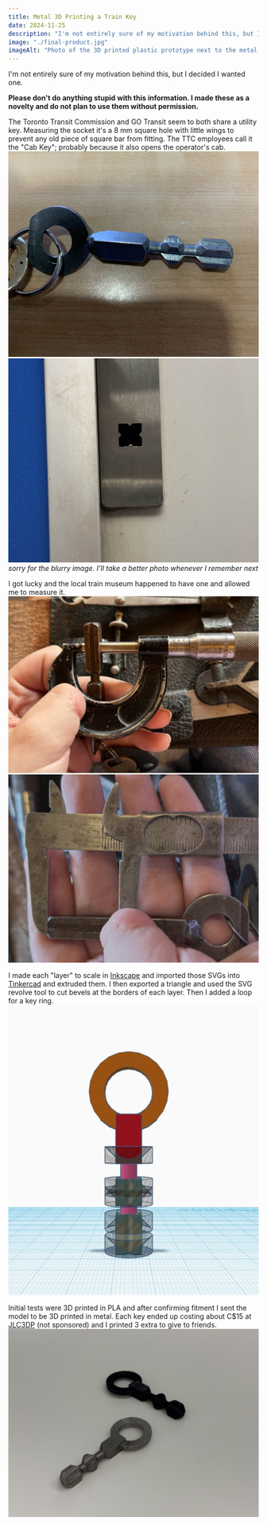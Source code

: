 ```yaml
---
title: Metal 3D Printing a Train Key
date: 2024-11-25
description: "I'm not entirely sure of my motivation behind this, but I decided I wanted one."
image: "./final-product.jpg"
imageAlt: "Photo of the 3D printed plastic prototype next to the metal final product. The metal has a dull finish"
---
```


I'm not entirely sure of my motivation behind this, but I decided I wanted one.

**Please don't do anything stupid with this information. I made these as a novelty and do not plan to use them without permission.**

The Toronto Transit Commission and GO Transit seem to both share a utility key. Measuring the socket it's a 8 mm square hole with little wings to prevent any old piece of square bar from fitting. The TTC employees call it the "Cab Key"; probably because it also opens the operator's cab.
![Photo of a cab key posted by a TTC employee](original-key.jpg)![Photo of the key hole for the cab key. A square hole about 8 mm on each side with little triangles in the center of each face protruding around 1.5 mm into the square hole preventing any off the shelf square wrench from fitting](key-hole.jpg)
_sorry for the blurry image. I'll take a better photo whenever I remember next_

I got lucky and the local train museum happened to have one and allowed me to measure it.
![Antique micrometer measuring the cab key to be 0.305 inches or 7.76 mm](micrometer.jpg)
![Antique calipers measuring the length of the key to be about 25 mm](calipers-length.jpg)

I made each "layer" to scale in [Inkscape](https://inkscape.org/) and imported those SVGs into [Tinkercad](https://www.tinkercad.com/) and extruded them. I then exported a triangle and used the SVG revolve tool to cut bevels at the borders of each layer. Then I added a loop for a key ring.
![Screenshot of Tinkercad showing the model and its constructing elements](tinkercad.jpg)

Initial tests were 3D printed in PLA and after confirming fitment I sent the model to be 3D printed in metal. Each key ended up costing about C$15 at [JLC3DP](https://jlc3dp.com/) (not sponsored) and I printed 3 extra to give to friends.
![Photo of the 3D printed plastic prototype next to the metal final product. The metal has a dull finish](final-product.jpg)
